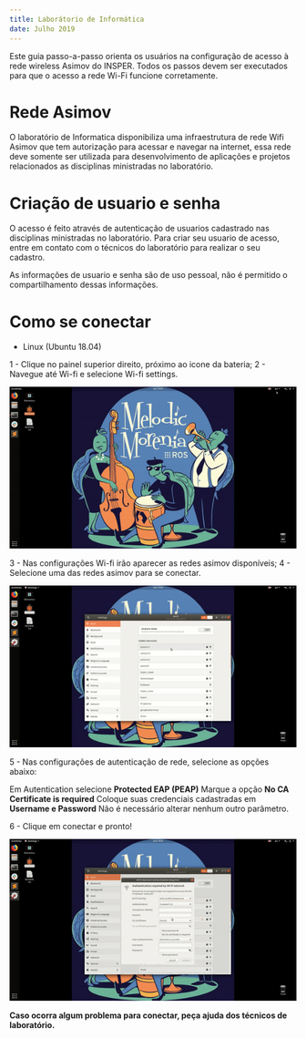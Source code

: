 ```yaml
---
title: Laborátorio de Informática
date: Julho 2019
---
```


Este guia passo-a-passo orienta os usuários na configuração de acesso à rede wireless Asimov do INSPER. Todos os passos devem ser executados para que o acesso a rede Wi-Fi funcione corretamente.

#  Rede Asimov

O laboratório de Informatica disponibiliza uma infraestrutura de rede Wifi Asimov que tem autorização para acessar e navegar na internet, essa rede deve somente ser utilizada para desenvolvimento de aplicações e projetos relacionados as disciplinas ministradas no laboratório.

# Criação de usuario e senha

O acesso é feito através de autenticação de usuarios cadastrado nas disciplinas ministradas no laboratório. Para criar seu usuario de acesso, entre em contato com o técnicos do laboratório para realizar o seu cadastro.

As informações de usuario e senha são de uso pessoal, não é permitido o compartilhamento dessas informações. 

# Como se conectar

- Linux (Ubuntu 18.04)

1 - Clique no painel superior direito, próximo ao icone da bateria;
2 - Navegue até Wi-fi e selecione Wi-fi settings.

![ezgif.com-video-cutter.mp4](img/ezgif.com-video-to-gif.gif)

3 - Nas configurações Wi-fi irão aparecer as redes asimov disponíveis;
4 - Selecione uma das redes asimov para se conectar. 

![ezgif.com-video-cutter.mp4](img/ezgif.com-video-to-gif1.gif)

5 - Nas configurações de autenticação de rede, selecione as opções abaixo:
 
Em Autentication selecione **Protected EAP (PEAP)**
Marque a opção **No CA Certificate is required**
Coloque suas credenciais cadastradas em **Username e Password**
Não é necessário alterar nenhum outro parâmetro.

6 - Clique em conectar e pronto!

![ezgif.com-video-cutter.mp4](img/ezgif.com-gif-maker.gif)

**Caso ocorra algum problema para conectar, peça ajuda dos técnicos de laboratório.**


